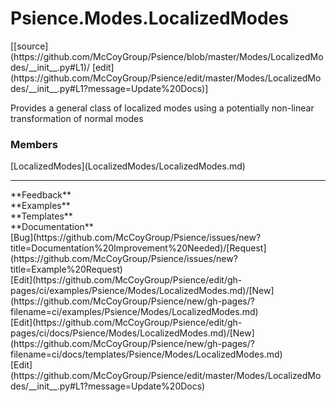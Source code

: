 # <a id="Psience.Modes.LocalizedModes">Psience.Modes.LocalizedModes</a> 
<div class="docs-source-link" markdown="1">
[[source](https://github.com/McCoyGroup/Psience/blob/master/Modes/LocalizedModes/__init__.py#L1)/
[edit](https://github.com/McCoyGroup/Psience/edit/master/Modes/LocalizedModes/__init__.py#L1?message=Update%20Docs)]
</div>
    
Provides a general class of localized modes using a potentially non-linear
transformation of normal modes

### Members
<div class="container alert alert-secondary bg-light">
  <div class="row">
   <div class="col" markdown="1">
[LocalizedModes](LocalizedModes/LocalizedModes.md)   
</div>
   <div class="col" markdown="1">
   
</div>
   <div class="col" markdown="1">
   
</div>
</div>
</div>













---


<div markdown="1" class="text-secondary">
<div class="container">
  <div class="row">
   <div class="col" markdown="1">
**Feedback**   
</div>
   <div class="col" markdown="1">
**Examples**   
</div>
   <div class="col" markdown="1">
**Templates**   
</div>
   <div class="col" markdown="1">
**Documentation**   
</div>
   <div class="col" markdown="1">
   
</div>
   <div class="col" markdown="1">
   
</div>
   <div class="col" markdown="1">
   
</div>
</div>
  <div class="row">
   <div class="col" markdown="1">
[Bug](https://github.com/McCoyGroup/Psience/issues/new?title=Documentation%20Improvement%20Needed)/[Request](https://github.com/McCoyGroup/Psience/issues/new?title=Example%20Request)   
</div>
   <div class="col" markdown="1">
[Edit](https://github.com/McCoyGroup/Psience/edit/gh-pages/ci/examples/Psience/Modes/LocalizedModes.md)/[New](https://github.com/McCoyGroup/Psience/new/gh-pages/?filename=ci/examples/Psience/Modes/LocalizedModes.md)   
</div>
   <div class="col" markdown="1">
[Edit](https://github.com/McCoyGroup/Psience/edit/gh-pages/ci/docs/Psience/Modes/LocalizedModes.md)/[New](https://github.com/McCoyGroup/Psience/new/gh-pages/?filename=ci/docs/templates/Psience/Modes/LocalizedModes.md)   
</div>
   <div class="col" markdown="1">
[Edit](https://github.com/McCoyGroup/Psience/edit/master/Modes/LocalizedModes/__init__.py#L1?message=Update%20Docs)   
</div>
   <div class="col" markdown="1">
   
</div>
   <div class="col" markdown="1">
   
</div>
   <div class="col" markdown="1">
   
</div>
</div>
</div>
</div>